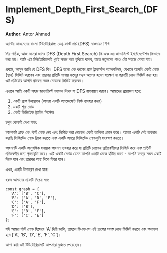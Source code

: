 # Implement_Depth_First_Search_(DFS)

**Author**: Antor Ahmed



অ্যান্টর আহমেদের বাংলা টিউটোরিয়াল: ডেপ্ত ফার্স্ট সার্চ (DFS) বাস্তবায়ন শিখি

প্রিয় পাঠক, আজ আমরা জানব DFS (Depth First Search) কি এবং এর জাভাস্ক্রিপ্ট ইমপ্লিমেন্টেশন কিভাবে করা হয়। আমি এই টিউটোরিয়ালটি খুবই সহজ করে বুঝিয়ে থাকব, যাতে নতুনদের পরও এটা সহজে বোঝা যায়।

প্রথমে, আসুন জানি যে DFS কি। DFS হলো এক ধরণের গ্রাফ ট্রাভার্সাল অ্যালগরিদম, যেখানে আপনি একটি নোড (স্থান) ভিজিট করবেন এবং তারপর প্রতিটি শাখায় যতদূর সম্ভব অগ্রসর হবেন যতক্ষণ না পরবর্তী নোড ভিজিট করা হয়। এই প্রক্রিয়ায় আপনি গ্রাফের সমস্ত নোডকে ভিজিট করবেন।

এখানে আমি একটি সহজ জাভাস্ক্রিপ্ট ফাংশন লিখব যা DFS বাস্তবায়ন করবে। আমাদের প্রয়োজন হবে:

1. একটি গ্রাফ উপস্থাপন (আমরা একটি অ্যাজেসেন্ট লিস্ট ব্যবহার করব)
2. একটি শুরু নোড
3. একটি ভিজিটেড ট্র্যাকিং সিস্টেম

চলুন কোডটি দেখা যাক:

ফাংশনটি গ্রাফ এবং স্টার্ট নোড নেয় এবং ভিজিট করা নোডের একটি তালিকা প্রদান করে। আমরা একটি সেট ব্যবহার করছি ভিজিটেড নোড ট্র্যাক করতে এবং একটি অ্যারে ভিজিটেড নোডগুলি সংরক্ষণ করতে।

ফাংশনটি একটি আনুষঙ্গিক সহায়ক ফাংশন ব্যবহার করে যা প্রতিটি নোডের প্রতিবেশীদের ভিজিট করে এবং প্রতিটি প্রতিবেশীর জন্য পুনরাবৃত্তি করে। এটি একটি মেথড যেমন আপনি একটি মেজে হাঁটার মতো - আপনি যতদূর সম্ভব একটি দিকে যান এবং তারপর অন্য দিকে ফিরে যান।

এখন, একটি উদাহরণ দেখা যাক:

ধরুন আমাদের গ্রাফটি নিচের মত:

```
const graph = {
  'A': ['B', 'C'],
  'B': ['A', 'D', 'E'],
  'C': ['A', 'F'],
  'D': ['B'],
  'E': ['B', 'F'],
  'F': ['C', 'E']
};
```

যদি আমরা স্টার্ট নোড হিসেবে 'A' দিয়ি ডাকি, তাহলে ডিএফএস এই গ্রাফের সমস্ত নোড ভিজিট করবে এবং ফলাফল হবে ['A', 'B', 'D', 'E', 'F', 'C']।

আশা করি এই টিউটোরিয়ালটি আপনারা বুঝতে পেরেছেন।
